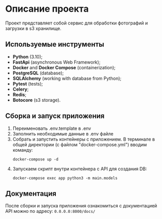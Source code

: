 # Описание проекта
Проект представляет собой сервис для обработки фотографий и загрузки в s3 хранилище.


## Используемые инструменты
* **Python** (3.10);
* **FastApi** (asynchronous Web Framework);
* **Docker** and **Docker Compose** (containerization);
* **PostgreSQL** (database);
* **SQLAlchemy** (working with database from Python);
* **Pytest** (tests);
* **Celery**;
* **Redis**;
* **Botocore** (s3 storage).

## Сборка и запуск приложения
1. Переименовать .env.template в .env
2. Заполнить необходимые данные в .env файле
3. Собрать и запустить контейнеры с приложением. В терминале в общей директории (с файлом "docker-compose.yml") 
вводим команду:
    ```
    docker-compose up -d
    ```
4. Запускаем скрипт внутри контейнера с API для создания DB:
    ```
    docker-compose exec app python3 -m main.models
    ```

## Документация

После сборки и запуска приложения ознакомиться с документацией API можно по адресу:
    ```
    0.0.0.0:8000/docs/
    ```


